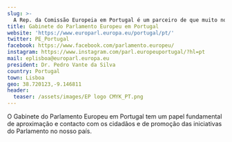 ```yaml
---
slug: >-
  A Rep. da Comissão Europeia em Portugal é um parceiro de que muito nos orgulhamos!
title: Gabinete do Parlamento Europeu em Portugal
website: 'https://www.europarl.europa.eu/portugal/pt/'
twitter: PE_Portugal
facebook: https://www.facebook.com/parlamento.europeu/
instagram: https://www.instagram.com/parl.europeuportugal/?hl=pt
mail: eplisboa@europarl.europa.eu
president: Dr. Pedro Vante da Silva
country: Portugal
town: Lisboa
geo: 38.720123,-9.146811
header:
  teaser: /assets/images/EP logo CMYK_PT.png
---
```

O Gabinete do Parlamento Europeu em Portugal tem um papel fundamental de aproximação e contacto com os cidadãos e de promoção das iniciativas do Parlamento no nosso país.

